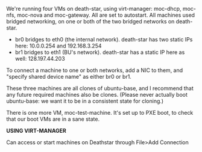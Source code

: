 We're running four VMs on death-star, using virt-manager:  moc-dhcp, moc-nfs, moc-nova and moc-gateway.  All are set to autostart.  All machines used bridged networking, on one or both of the two bridged networks on death-star.

*  br0 bridges to eth0 (the internal network).  death-star has two static IPs here: 10.0.0.254 and 192.168.3.254
*  br1 bridges to eth1 (BU's network).  death-star has a static IP here as well: 128.197.44.203

To connect a machine to one or both networks, add a NIC to them, and "specify shared device name" as either br0 or br1.

These three machines are all clones of ubuntu-base, and I recommend that any future required machines also be clones.  (Please never actually boot ubuntu-base: we want it to be in a consistent state for cloning.)

There is one more VM, moc-test-machine.  It's set up to PXE boot, to check that our boot VMs are in a sane state.

__USING VIRT-MANAGER__

Can access or start machines on Deathstar through File>Add Connection
